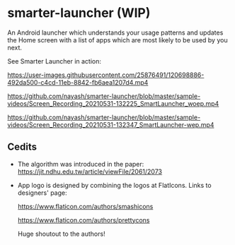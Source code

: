 # smarter-launcher (WIP)
An Android launcher which understands your usage patterns and updates the Home screen with a list of apps which are most likely to be used by you next.

See Smarter Launcher in action:

https://user-images.githubusercontent.com/25876491/120698886-492da500-c4cd-11eb-8842-fb6aea1207d4.mp4

https://github.com/nayash/smarter-launcher/blob/master/sample-videos/Screen_Recording_20210531-132225_SmartLauncher_woep.mp4

https://github.com/nayash/smarter-launcher/blob/master/sample-videos/Screen_Recording_20210531-132347_SmartLauncher-wep.mp4

## Cedits
* The algorithm was introduced in the paper: https://jit.ndhu.edu.tw/article/viewFile/2061/2073
* App logo is designed by combining the logos at FlatIcons. Links to designers' page:

  https://www.flaticon.com/authors/smashicons
  
  https://www.flaticon.com/authors/prettycons
  
  Huge shoutout to the authors!



